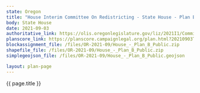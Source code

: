 ```yaml
---
state: Oregon
title: "House Interim Committee On Redistricting - State House - Plan B"
body: State House
date: 2021-09-03
authoritative_link: https://olis.oregonlegislature.gov/liz/2021I1/Committees/HRED/2021-09-03-08-00/MeetingMaterials
planscore_link: https://planscore.campaignlegal.org/plan.html?20210903T163944.714533171Z
blockassignment_file: /files/OR-2021-09/House_-_Plan_B_Public.zip
shapefile_file: /files/OR-2021-09/House_-_Plan_B_Public.zip
simplegeojson_file: /files/OR-2021-09/House_-_Plan_B_Public.geojson

layout: plan-page
---
```


{{ page.title }}
